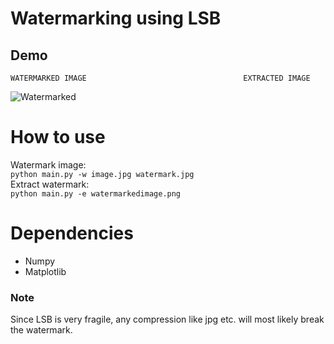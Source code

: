 # Watermarking using LSB


## Demo
    WATERMARKED IMAGE                                   EXTRACTED IMAGE
![Watermarked](https://i.imgur.com/TK6uXjX.png)


# How to use
Watermark image:<br/>
```python main.py -w image.jpg watermark.jpg```<br/>
Extract watermark:<br/>
```python main.py -e watermarkedimage.png```


# Dependencies
* Numpy<br/>
* Matplotlib<br/>

### Note

Since LSB is very fragile, any compression like jpg etc. will most likely break the watermark.

